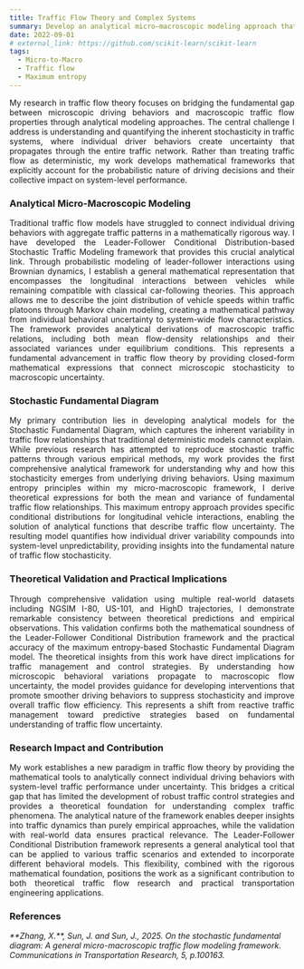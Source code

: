 ```yaml
---
title: Traffic Flow Theory and Complex Systems
summary: Develop an analytical micro–macroscopic modeling approach that bridges stochastic driving behaviors and traffic flow properties (the Stochastic Fundamental Diagram).
date: 2022-09-01
# external_link: https://github.com/scikit-learn/scikit-learn
tags:
  - Micro-to-Macro
  - Traffic flow
  - Maximum entropy
---
```

<div align="justify">
My research in traffic flow theory focuses on bridging the fundamental gap between microscopic driving behaviors and macroscopic traffic flow properties through analytical modeling approaches. The central challenge I address is understanding and quantifying the inherent stochasticity in traffic systems, where individual driver behaviors create uncertainty that propagates through the entire traffic network. Rather than treating traffic flow as deterministic, my work develops mathematical frameworks that explicitly account for the probabilistic nature of driving decisions and their collective impact on system-level performance.
</div>
<h3> Analytical Micro-Macroscopic Modeling</h3>
<div align="justify">
Traditional traffic flow models have struggled to connect individual driving behaviors with aggregate traffic patterns in a mathematically rigorous way. I have developed the Leader-Follower Conditional Distribution-based Stochastic Traffic Modeling framework that provides this crucial analytical link. Through probabilistic modeling of leader-follower interactions using Brownian dynamics, I establish a general mathematical representation that encompasses the longitudinal interactions between vehicles while remaining compatible with classical car-following theories.
This approach allows me to describe the joint distribution of vehicle speeds within traffic platoons through Markov chain modeling, creating a mathematical pathway from individual behavioral uncertainty to system-wide flow characteristics. The framework provides analytical derivations of macroscopic traffic relations, including both mean flow-density relationships and their associated variances under equilibrium conditions. This represents a fundamental advancement in traffic flow theory by providing closed-form mathematical expressions that connect microscopic stochasticity to macroscopic uncertainty.
</div>
<h3> Stochastic Fundamental Diagram</h3>
<div align="justify">
My primary contribution lies in developing analytical models for the Stochastic Fundamental Diagram, which captures the inherent variability in traffic flow relationships that traditional deterministic models cannot explain. While previous research has attempted to reproduce stochastic traffic patterns through various empirical methods, my work provides the first comprehensive analytical framework for understanding why and how this stochasticity emerges from underlying driving behaviors.
Using maximum entropy principles within my micro-macroscopic framework, I derive theoretical expressions for both the mean and variance of fundamental traffic flow relationships. This maximum entropy approach provides specific conditional distributions for longitudinal vehicle interactions, enabling the solution of analytical functions that describe traffic flow uncertainty. The resulting model quantifies how individual driver variability compounds into system-level unpredictability, providing insights into the fundamental nature of traffic flow stochasticity.
</div>
<h3> Theoretical Validation and Practical Implications</h3>
<div align="justify">
Through comprehensive validation using multiple real-world datasets including NGSIM I-80, US-101, and HighD trajectories, I demonstrate remarkable consistency between theoretical predictions and empirical observations. This validation confirms both the mathematical soundness of the Leader-Follower Conditional Distribution framework and the practical accuracy of the maximum entropy-based Stochastic Fundamental Diagram model.
The theoretical insights from this work have direct implications for traffic management and control strategies. By understanding how microscopic behavioral variations propagate to macroscopic flow uncertainty, the model provides guidance for developing interventions that promote smoother driving behaviors to suppress stochasticity and improve overall traffic flow efficiency. This represents a shift from reactive traffic management toward predictive strategies based on fundamental understanding of traffic flow uncertainty.
</div>
<h3> Research Impact and Contribution</h3>
<div align="justify">
My work establishes a new paradigm in traffic flow theory by providing the mathematical tools to analytically connect individual driving behaviors with system-level traffic performance under uncertainty. This bridges a critical gap that has limited the development of robust traffic control strategies and provides a theoretical foundation for understanding complex traffic phenomena. The analytical nature of the framework enables deeper insights into traffic dynamics than purely empirical approaches, while the validation with real-world data ensures practical relevance.
The Leader-Follower Conditional Distribution framework represents a general analytical tool that can be applied to various traffic scenarios and extended to incorporate different behavioral models. This flexibility, combined with the rigorous mathematical foundation, positions the work as a significant contribution to both theoretical traffic flow research and practical transportation engineering applications.
</div>
<h3> References</h3>
<cite> **Zhang, X.**, Sun, J. and Sun, J., 2025. On the stochastic fundamental diagram: A general micro-macroscopic traffic flow modeling framework. Communications in Transportation Research, 5, p.100163.</cite>

<!-- scikit-learn is a Python module for machine learning built on top of SciPy and is distributed under the 3-Clause BSD license. -->

<!--more-->
